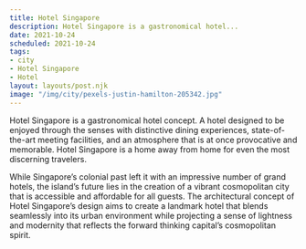 ```yaml
---
title: Hotel Singapore
description: Hotel Singapore is a gastronomical hotel...
date: 2021-10-24
scheduled: 2021-10-24
tags:
- city
- Hotel Singapore
- Hotel
layout: layouts/post.njk
image: "/img/city/pexels-justin-hamilton-205342.jpg"
---
```


Hotel Singapore is a gastronomical hotel concept. A hotel designed to be enjoyed through the senses with distinctive dining experiences, state-of-the-art meeting facilities, and an atmosphere that is at once provocative and memorable. Hotel Singapore is a home away from home for even the most discerning travelers.

While Singapore’s colonial past left it with an impressive number of grand hotels, the island’s future lies in the creation of a vibrant cosmopolitan city that is accessible and affordable for all guests. The architectural concept of Hotel Singapore’s design aims to create a landmark hotel that blends seamlessly into its urban environment while projecting a sense of lightness and modernity that reflects the forward thinking capital’s cosmopolitan spirit.
